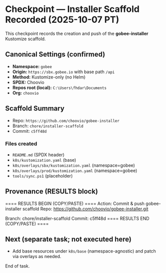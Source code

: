 <!--
Copyright (c) CHOOVIO
SPDX-License-Identifier: Apache-2.0
-->

# Checkpoint — Installer Scaffold Recorded (2025-10-07 PT)

This checkpoint records the creation and push of the **gobee-installer** Kustomize scaffold.

## Canonical Settings (confirmed)
- **Namespace:** `gobee`
- **Origin:** `https://sbx.gobee.io` with base path `/api`
- **Method:** Kustomize-only (no Helm)
- **SPDX:** Choovio
- **Repos root (local):** `C:\Users\fhdar\Documents`
- **Org:** `choovio`

## Scaffold Summary
- Repo: `https://github.com/choovio/gobee-installer`
- Branch: `chore/installer-scaffold`
- Commit: `c5ff48d`

### Files created
- `README.md` (SPDX header)
- `k8s/kustomization.yaml` (base)
- `k8s/overlays/sbx/kustomization.yaml` (namespace=gobee)
- `k8s/overlays/prod/kustomization.yaml` (namespace=gobee)
- `tools/sync.ps1` (placeholder)

## Provenance (RESULTS block)


==== RESULTS BEGIN (COPY/PASTE) ====
Action: Commit & push gobee-installer scaffold
Repo: https://github.com/choovio/gobee-installer.git

Branch: chore/installer-scaffold
Commit: c5ff48d
==== RESULTS END (COPY/PASTE) ====


## Next (separate task; not executed here)
- Add base resources under `k8s/base` (namespace-agnostic) and patch via overlays as needed.


End of task.
